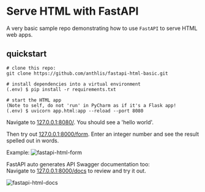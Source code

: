 # Serve HTML with FastAPI

A very basic sample repo demonstrating how to use `FastAPI` to serve HTML web apps. 

## quickstart

```
# clone this repo:
git clone https://github.com/anthlis/fastapi-html-basic.git

# install dependencies into a virtual environment
(.env) $ pip install -r requirements.txt

# start the HTML app
(Note to self, do not 'run' in PyCharm as if it's a Flask app!
(.env) $ uvicorn app.html:app --reload --port 8080
```

Navigate to [127.0.0.1:8080/](http://127.0.0.1:8080/). You should see a 'hello world'.

Then try out [127.0.0.1:8000/form](http://127.0.0.1:8000/form). 
Enter an integer number and see the result spelled out in words.

Example:
![fastapi-html-form](https://raw.githubusercontent.com/anthlis/fastapi-html-basic/app.png)

FastAPI auto generates API Swagger documentation too:  
Navigate to [127.0.0.1:8000/docs](http://127.0.0.1:8000/docs) to review and try it out. 

![fastapi-html-docs](https://raw.githubusercontent.com/anthlis/fastapi-html-basic/docs.png)
